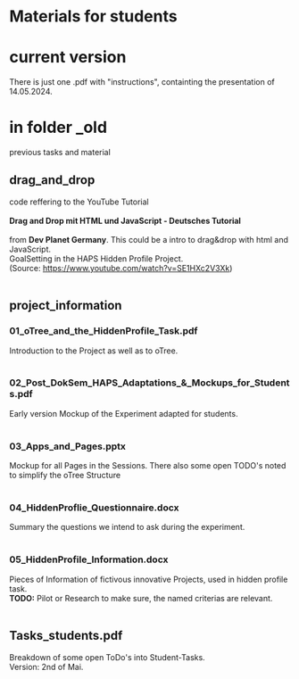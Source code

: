 # Materials for students

# current version

There is just one .pdf with "instructions", containting the presentation of 14.05.2024.

# in folder _old
previous tasks and material

## drag_and_drop
code reffering to the YouTube Tutorial <br><br><b> Drag and Drop mit HTML und JavaScript - Deutsches Tutorial</b> <br><br>from <b>Dev Planet Germany</b>. This could be a intro to drag&drop with html and JavaScript.<br> GoalSetting in the HAPS Hidden Profile Project. <br> (Source: https://www.youtube.com/watch?v=SE1HXc2V3Xk)
<br><br>

## project_information

### 01_oTree_and_the_HiddenProfile_Task.pdf
Introduction to the Project as well as to oTree.
<br><br>

### 02_Post_DokSem_HAPS_Adaptations_&_Mockups_for_Students.pdf
Early version Mockup of the Experiment adapted for students. 
<br><br>

### 03_Apps_and_Pages.pptx
Mockup for all Pages in the Sessions. There also some open TODO's noted to simplify the oTree Structure
<br><br>

### 04_HiddenProflie_Questionnaire.docx
Summary the questions we intend to ask during the experiment.
<br><br>

### 05_HiddenProfile_Information.docx
Pieces of Information of fictivous innovative Projects, used in hidden profile task. <br>
<b>TODO:</b> Pilot or Research to make sure, the named criterias are relevant.
<br><br>

## Tasks_students.pdf
Breakdown of some open ToDo's into Student-Tasks. 
<br> Version: 2nd of Mai.

